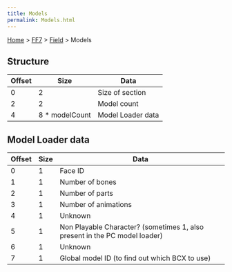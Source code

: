 ```yaml
---
title: Models
permalink: Models.html
---
```


[Home](../../Main%20Page.md) > [FF7](../../FF7.md) > [Field](../Field.md) > Models

## Structure

| Offset | Size            | Data              |
|--------|-----------------|-------------------|
| 0      | 2               | Size of section   |
| 2      | 2               | Model count       |
| 4      | 8 \* modelCount | Model Loader data |

## Model Loader data

| Offset | Size | Data                                                                       |
|--------|------|----------------------------------------------------------------------------|
| 0      | 1    | Face ID                                                                    |
| 1      | 1    | Number of bones                                                            |
| 2      | 1    | Number of parts                                                            |
| 3      | 1    | Number of animations                                                       |
| 4      | 1    | Unknown                                                                    |
| 5      | 1    | Non Playable Character? (sometimes 1, also present in the PC model loader) |
| 6      | 1    | Unknown                                                                    |
| 7      | 1    | Global model ID (to find out which BCX to use)                             |

